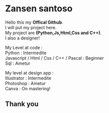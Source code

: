 # Zansen santoso  

Hello this my **Offical Github**.<br>
I will put my project here.<br>
My project are **(Python,Js,Html,Css and C++)**.<br>
I also a designer!<br>

My Level at code : <br>
Python : Intermedite<br>
Javascript / Html / Css / C++ / Pascal : Beginner <br>
Sql : Ametur <br>

My level at design app :<br>
Illustrator : Intermedite<br>
Photoshop : Ametur <br>
Canva : On mastering! <br>

## Thank you



